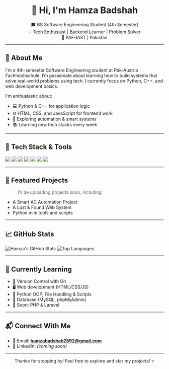 <h1 align="center">👋 Hi, I'm Hamza Badshah</h1>

<p align="center">
  🎓 BS Software Engineering Student (4th Semester)<br>
  💡 Tech Enthusiast | Backend Learner | Problem Solver<br>
  📍 PAF-IAST | Pakistan
</p>

---

## 🧠 About Me

I'm a 4th-semester Software Engineering student at Pak-Austria Fachhochschule. I’m passionate about learning how to build systems that solve real-world problems using tech. I currently focus on Python, C++, and web development basics.

I'm enthusiastic about:

- 💻 Python & C++ for application logic
- 🌐 HTML, CSS, and JavaScript for frontend work
- 🚀 Exploring automation & smart systems
- 📚 Learning new tech stacks every week

---

## 🧰 Tech Stack & Tools

<p align="left">
  <img src="https://img.shields.io/badge/Python-3776AB?style=for-the-badge&logo=python&logoColor=white"/>
  <img src="https://img.shields.io/badge/C++-00599C?style=for-the-badge&logo=c%2B%2B&logoColor=white"/>
  <img src="https://img.shields.io/badge/HTML5-E34F26?style=for-the-badge&logo=html5&logoColor=white"/>
  <img src="https://img.shields.io/badge/CSS3-1572B6?style=for-the-badge&logo=css3&logoColor=white"/>
  <img src="https://img.shields.io/badge/JavaScript-F7DF1E?style=for-the-badge&logo=javascript&logoColor=black"/>
  <img src="https://img.shields.io/badge/Git-F05032?style=for-the-badge&logo=git&logoColor=white"/>
  <img src="https://img.shields.io/badge/VSCode-007ACC?style=for-the-badge&logo=visual-studio-code&logoColor=white"/>
</p>

---

## 🚧 Featured Projects

> I’ll be uploading projects soon, including:
- A Smart AC Automation Project
- A Lost & Found Web System
- Python mini tools and scripts

---

## 📈 GitHub Stats

![Hamza's GitHub Stats](https://github-readme-stats.vercel.app/api?username=hassanali167&show_icons=true&theme=radical)
![Top Languages](https://github-readme-stats.vercel.app/api/top-langs/?username=hassanali167&layout=compact&theme=radical)

---

## 🌱 Currently Learning

- 🔁 Version Control with Git
- 🖥️ Web development (HTML/CSS/JS)
- 🧠 Python OOP, File Handling & Scripts
- 🧩 Database (MySQL, phpMyAdmin)
- 🚀 Soon: PHP & Laravel

---

## 📬 Connect With Me

- 📧 Email: **hamzabadshah2592@gmail.com**
- 🔗 LinkedIn: *(coming soon)*

---

<p align="center">
  Thanks for stopping by! Feel free to explore and star my projects! ⭐
</p>
